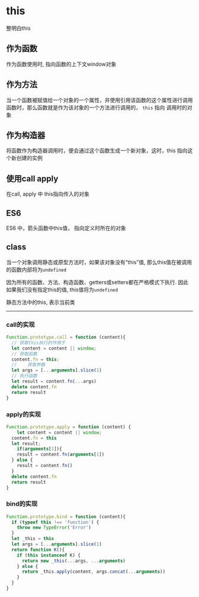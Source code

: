 # this

整明白this

## 作为函数

作为函数使用时, 指向函数的上下文window对象

## 作为方法

当一个函数被赋值给一个对象的一个属性，并使用引用该函数的这个属性进行调用函数时，那么函数就是作为该对象的一个方法进行调用的， `this` 指向 调用时的对象

## 作为构造器

将函数作为构造器调用时，便会通过这个函数生成一个新对象，这时，this 指向这个新创建的实例

## 使用call apply

在call, apply 中 this指向传入的对象

## ES6

ES6 中，箭头函数中this值， 指向定义时所在的对象

## class

当一个对象调用静态或原型方法时，如果该对象没有“this”值, 那么this值在被调用的函数内部将为`undefined`

因为所有的函数、方法、构造函数、getters或setters都在严格模式下执行. 因此如果我们没有指定this的值, this值将为`undefined`

静态方法中的this, 表示当前类


---

### call的实现

```javascript
Function.prototype.call = function (content){
  // 获取this执行的作用于
  let content = content || window;
  // 获取函数
  content.fn = this;
  //	获取参数
  let args = [...arguments].slice(1)
  // 执行函数
  let result = content.fn(...args)
  delete content.fn
  return result
}
```

### apply的实现

```javascript
Function.prototype.apply = function (content) {
	let content = content || window;
  content.fn = this
  let result;
	if(arguments[1]){
    result = content.fn(arguments[1])
  } else {
    result = content.fn()
  }
  delete content.fn
  return result
}
```

### bind的实现

```javascript
Function.prototype.bind = function (content){
  if (typeof this !== 'function') {
    throw new TypeError('Error')
  }
  let _this = this
  let args = [...arguments].slice(1)
  return function K(){
    if (this instanceof K) {
      return new _this(...args, ...arguments)
    } else {
      return _this.apply(content, args.concat(...arguments))
    }
  }
}
```
